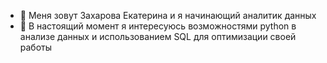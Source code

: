 - 👋 Меня зовут Захарова Екатерина и я начинающий аналитик данных
- 👀 В настоящий момент я интересуюсь возможностями python в анализе данных и использованием SQL для оптимизации своей работы


<!---
VioTaki/VioTaki is a ✨ special ✨ repository because its `README.md` (this file) appears on your GitHub profile.
You can click the Preview link to take a look at your changes.
--->
